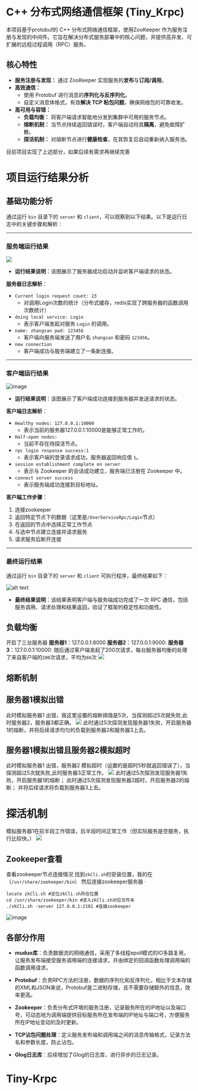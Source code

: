 
# C++ 分布式网络通信框架 (Tiny_Krpc)

本项目基于protobuf的 C++ 分布式网络通信框架，使用ZooKeeper 作为服务注册与发现的中间件。它旨在解决分布式服务部署中的核心问题，并提供高并发、可扩展的远程过程调用（RPC）服务。

## 核心特性
*   **服务注册与发现：** 通过 ZooKeeper 实现服务的**发布**与**订阅/调用**。
*   **高效通信：**
    *   使用 Protobuf 进行消息的**序列化与反序列化**。
    *   自定义消息体格式，有效**解决 TCP 粘包问题**，确保网络包的可靠收发。
*   **高可用与容错：**
    *   **负载均衡：** 将客户端请求智能地分发到集群中可用的服务节点。
    *   **熔断机制：** 当节点持续返回错误时，客户端自动将其**隔离**，避免故障扩散。
    *   **探活机制：** 对熔断节点进行**健康检查**，在其恢复后自动重新纳入服务池。

目前项目实现了上述部分，如果后续有需求再继续完善

# 项目运行结果分析

## 基础功能分析

通过运行 `bin` 目录下的 `server` 和 `client`，可以观察到以下结果。以下是运行日志中的关键步骤和解析：

---

### 服务端运行结果

<img src="./img/server.png">

- **运行结果说明**：该图展示了服务器成功启动并监听客户端请求的状态。

**服务器日志解析**：
- `Current login request count: 23`
  - 对调用Login次数的统计（分布式缓存，redis实现了跨服务器的函数调用次数统计）
- `doing local service: Login`  
  - 表示客户端发起对服务 `Login` 的调用。
- `name: zhangsan pwd: 123456`  
  - 客户端向服务端发送了用户名 `zhangsan` 和密码 `123456`。
- `new connection`  
  - 客户端成功与服务端建立了一条新连接。

---

### 客户端运行结果

<!-- <img src="./img/client.png"> -->
![image](https://github.com/user-attachments/assets/3bc8ef94-4e77-45f7-9537-9de77e20824a)


- **运行结果说明**：该图展示了客户端成功连接到服务器并发送请求的状态。

**客户端日志解析**：
- `Healthy nodes: 127.0.0.1:10000`  
  - 表示当前的服务器127.0.0.1:10000是能够正常工作的。
- `Half-open nodes:`  
  - 当前不存在待探活节点。
- `rpc login response success:1`  
  - 表示客户端的登录请求成功，服务器返回响应值 `1`。
- `session establishment complete on server`  
  - 表示与 Zookeeper 的会话成功建立，服务端已注册在 Zookeeper 中。
- `connect server success`  
  - 表示服务端成功连接到目标地址。

**客户端工作步骤**：
 1. 连接zookeeper
 2. 返回特定节点下的数据（这里是`/UserServiceRpc/Login`节点）
 3. 在返回的节点中选择正常工作节点
 4. 与选中节点建立连接并请求服务
 5. 请求服务后断开连接
---

### 最终运行结果

通过运行 `bin` 目录下的 `server` 和 `client` 可执行程序，最终结果如下：
<!-- <img src="./img/server-client.png"> -->
![alt text](./img/server-client.png)

- **最终结果说明**：该结果表明客户端与服务端成功完成了一次 RPC 通信，包括服务调用、请求处理和结果返回，验证了框架的稳定性和功能性。
## 负载均衡
开启了三台服务器
**服务器1**：127.0.0.1:8000
**服务器2**：127.0.0.1:9000:
**服务器3**：127.0.0.1:10000:
随后通过客户端发起了200次请求，每台服务器均衡的处理了来自客户端的`200`次请求，平均为`66`次
<img src="./img/loadBalance.png">


## 熔断机制 
## 服务器1模拟出错
此时模拟服务器1 出错，我这里设置的熔断阈值是5次，当探测超过5次就失败,此时服务器2，服务器3都正确。
<img src="./img/server1_error.png">
此时通过5次探测发现服务器1失败，开启服务器1的熔断，并将后续请求均匀的负载到服务器2和服务器3上去。

## 服务器1模拟出错且服务器2模拟超时
此时模拟服务器1 出错，服务器2 模拟超时（设置的是超时5秒就返回错误了），当探测超过5次就失败,此时服务器3正常工作。
<img src="./img/server1&&2_error.png">
此时通过5次探测发现服务器1失败，开启服务器1的熔断；
此时通过5次探测发现服务器2超时，开启服务器2的熔断；
并将后续请求将负载到服务器3上去。


# 探活机制
模拟服务器1在前半段工作错误，后半段时间正常工作（但实际服务是空服务，执行比较快。）
<img src="./img/recover_error.png">

## Zookeeper查看
查看zookeeper节点连接情况
找到`zkCli.sh`的安装位置，我的在（`/usr/share/zookeeper/bin`）
然后连接zookeeper服务器
·
```shell
locate zkCli.sh #定位zkCli.sh所在位置
cd /usr/share/zookeeper/bin #进入zkCli.sh对应文件夹
./zkCli.sh -server 127.0.0.1:2181 #连接zookeeper
```
<!-- <img src="./img/zookeeper_node.png"> -->
![image](img/zookeeper_node.png)




## 各部分作用

- **muduo库**：负责数据流的网络通信，采用了多线程epoll模式的IO多路复用，让服务发布端接受服务调用端的连接请求，并由绑定的回调函数处理调用端的函数调用请求。

- **Protobuf**：负责RPC方法的注册，数据的序列化和反序列化，相比于文本存储的XML和JSON来说，Protobuf是二进制存储，且不需要存储额外的信息，效率更高。

- **Zookeeper**：负责分布式环境的服务注册，记录服务所在的IP地址以及端口号，可动态地为调用端提供目标服务所在发布端的IP地址与端口号，方便服务所在IP地址变动的及时更新。

- **TCP沾包问题处理**：定义服务发布端和调用端之间的消息传输格式，记录方法名和参数长度，防止沾包。

- **Glog日志库**：后续增加了Glog的日志库，进行异步的日志记录。



# Tiny-Krpc
